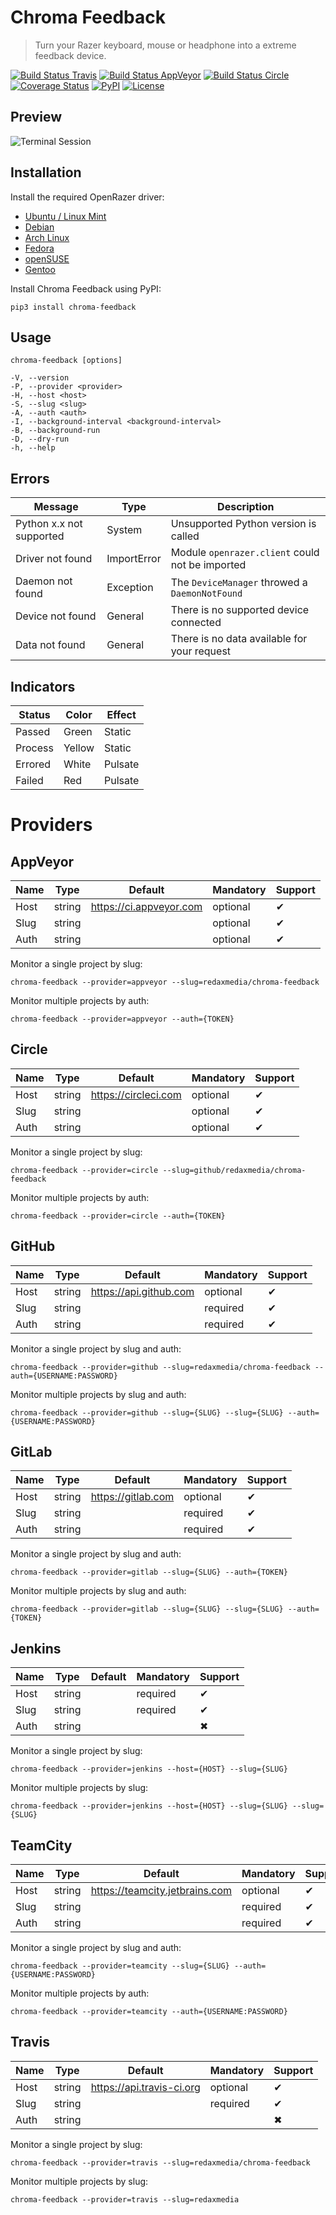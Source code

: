 Chroma Feedback
===============

> Turn your Razer keyboard, mouse or headphone into a extreme feedback device.

[![Build Status Travis](https://img.shields.io/travis/redaxmedia/chroma-feedback.svg)](https://travis-ci.org/redaxmedia/chroma-feedback)
[![Build Status AppVeyor](https://img.shields.io/appveyor/ci/redaxmedia/chroma-feedback.svg)](https://ci.appveyor.com/project/redaxmedia/chroma-feedback)
[![Build Status Circle](https://img.shields.io/circleci/project/github/redaxmedia/chroma-feedback.svg)](https://circleci.com/gh/redaxmedia/chroma-feedback)
[![Coverage Status](https://img.shields.io/coveralls/redaxmedia/chroma-feedback.svg)](https://coveralls.io/r/redaxmedia/chroma-feedback)
[![PyPI](https://img.shields.io/pypi/v/chroma-feedback.svg)](https://pypi.org/project/chroma-feedback)
[![License](https://img.shields.io/pypi/l/chroma-feedback.svg)](https://pypi.org/project/chroma-feedback)


Preview
-------

![Terminal Session](https://cdn.rawgit.com/redaxmedia/media/master/chroma-feedback/terminal-session.svg)


Installation
------------

Install the required OpenRazer driver:

* [Ubuntu / Linux Mint](https://openrazer.github.io/#ubuntu)
* [Debian](https://openrazer.github.io/#debian)
* [Arch Linux](https://openrazer.github.io/#arch)
* [Fedora](https://openrazer.github.io/#fedora)
* [openSUSE](https://openrazer.github.io/#opensuse)
* [Gentoo](https://openrazer.github.io/#gentoo)

Install Chroma Feedback using PyPI:

```
pip3 install chroma-feedback
```


Usage
-----

```
chroma-feedback [options]

-V, --version
-P, --provider <provider>
-H, --host <host>
-S, --slug <slug>
-A, --auth <auth>
-I, --background-interval <background-interval>
-B, --background-run
-D, --dry-run
-h, --help
```


Errors
------

| Message                  | Type        | Description                                     |
|--------------------------|-------------|-------------------------------------------------|
| Python x.x not supported | System      | Unsupported Python version is called            |
| Driver not found         | ImportError | Module `openrazer.client` could not be imported |
| Daemon not found         | Exception   | The `DeviceManager` throwed a `DaemonNotFound`  |
| Device not found         | General     | There is no supported device connected          |
| Data not found           | General     | There is no data available for your request     |


Indicators
----------

| Status  | Color  | Effect  |
|---------|--------|---------|
| Passed  | Green  | Static  |
| Process | Yellow | Static  |
| Errored | White  | Pulsate |
| Failed  | Red    | Pulsate |


Providers
=========


AppVeyor
--------

| Name | Type   | Default                 | Mandatory | Support |
|------|--------|-------------------------|-----------|---------|
| Host | string | https://ci.appveyor.com | optional  | ✔       |
| Slug | string |                         | optional  | ✔       |
| Auth | string |                         | optional  | ✔       |

Monitor a single project by slug:

```
chroma-feedback --provider=appveyor --slug=redaxmedia/chroma-feedback
```

Monitor multiple projects by auth:

```
chroma-feedback --provider=appveyor --auth={TOKEN}
```


Circle
------

| Name | Type   | Default              | Mandatory | Support |
|------|--------|----------------------|-----------|---------|
| Host | string | https://circleci.com | optional  | ✔       |
| Slug | string |                      | optional  | ✔       |
| Auth | string |                      | optional  | ✔       |

Monitor a single project by slug:

```
chroma-feedback --provider=circle --slug=github/redaxmedia/chroma-feedback
```

Monitor multiple projects by auth:

```
chroma-feedback --provider=circle --auth={TOKEN}
```


GitHub
------

| Name | Type   | Default                | Mandatory | Support |
|------|--------|------------------------|-----------|---------|
| Host | string | https://api.github.com | optional  | ✔       |
| Slug | string |                        | required  | ✔       |
| Auth | string |                        | required  | ✔       |

Monitor a single project by slug and auth:

```
chroma-feedback --provider=github --slug=redaxmedia/chroma-feedback --auth={USERNAME:PASSWORD}
```

Monitor multiple projects by slug and auth:

```
chroma-feedback --provider=github --slug={SLUG} --slug={SLUG} --auth={USERNAME:PASSWORD}
```


GitLab
------

| Name | Type   | Default            | Mandatory | Support |
|------|--------|--------------------|-----------|---------|
| Host | string | https://gitlab.com | optional  | ✔       |
| Slug | string |                    | required  | ✔       |
| Auth | string |                    | required  | ✔       |

Monitor a single project by slug and auth:

```
chroma-feedback --provider=gitlab --slug={SLUG} --auth={TOKEN}
```

Monitor multiple projects by slug and auth:

```
chroma-feedback --provider=gitlab --slug={SLUG} --slug={SLUG} --auth={TOKEN}
```


Jenkins
-------

| Name | Type   | Default | Mandatory | Support |
|------|--------|---------|-----------|---------|
| Host | string |         | required  | ✔       |
| Slug | string |         | required  | ✔       |
| Auth | string |         |           | ✖       |

Monitor a single project by slug:

```
chroma-feedback --provider=jenkins --host={HOST} --slug={SLUG}
```

Monitor multiple projects by slug:

```
chroma-feedback --provider=jenkins --host={HOST} --slug={SLUG} --slug={SLUG}
```


TeamCity
--------

| Name | Type   | Default                        | Mandatory | Support |
|------|--------|--------------------------------|-----------|---------|
| Host | string | https://teamcity.jetbrains.com | optional  | ✔       |
| Slug | string |                                | required  | ✔       |
| Auth | string |                                | required  | ✔       |

Monitor a single project by slug and auth:

```
chroma-feedback --provider=teamcity --slug={SLUG} --auth={USERNAME:PASSWORD}
```

Monitor multiple projects by auth:

```
chroma-feedback --provider=teamcity --auth={USERNAME:PASSWORD}
```


Travis
------

| Name | Type   | Default                   | Mandatory | Support |
|------|--------|---------------------------|-----------|---------|
| Host | string | https://api.travis-ci.org | optional  | ✔       |
| Slug | string |                           | required  | ✔       |
| Auth | string |                           |           | ✖       |

Monitor a single project by slug:

```
chroma-feedback --provider=travis --slug=redaxmedia/chroma-feedback
```

Monitor multiple projects by slug:

```
chroma-feedback --provider=travis --slug=redaxmedia
```
